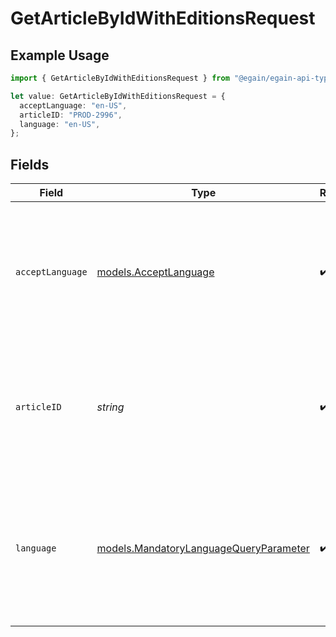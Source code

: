 # GetArticleByIdWithEditionsRequest

## Example Usage

```typescript
import { GetArticleByIdWithEditionsRequest } from "@egain/egain-api-typescript/models/operations";

let value: GetArticleByIdWithEditionsRequest = {
  acceptLanguage: "en-US",
  articleID: "PROD-2996",
  language: "en-US",
};
```

## Fields

| Field                                                                                                                            | Type                                                                                                                             | Required                                                                                                                         | Description                                                                                                                      | Example                                                                                                                          |
| -------------------------------------------------------------------------------------------------------------------------------- | -------------------------------------------------------------------------------------------------------------------------------- | -------------------------------------------------------------------------------------------------------------------------------- | -------------------------------------------------------------------------------------------------------------------------------- | -------------------------------------------------------------------------------------------------------------------------------- |
| `acceptLanguage`                                                                                                                 | [models.AcceptLanguage](../../models/acceptlanguage.md)                                                                          | :heavy_check_mark:                                                                                                               | The Language locale accepted by the client (used for locale specific fields in resource representation and in error responses).  | en-US                                                                                                                            |
| `articleID`                                                                                                                      | *string*                                                                                                                         | :heavy_check_mark:                                                                                                               | The ID of the Article.<br><br>An Article ID is composed of a 2-4 letter prefix followed by a dash and 4-15 digits.               | PROD-2996                                                                                                                        |
| `language`                                                                                                                       | [models.MandatoryLanguageQueryParameter](../../models/mandatorylanguagequeryparameter.md)                                        | :heavy_check_mark:                                                                                                               | The language used for fetching the details of a resource. Resources available in different languages may differ from each other. | en-US                                                                                                                            |